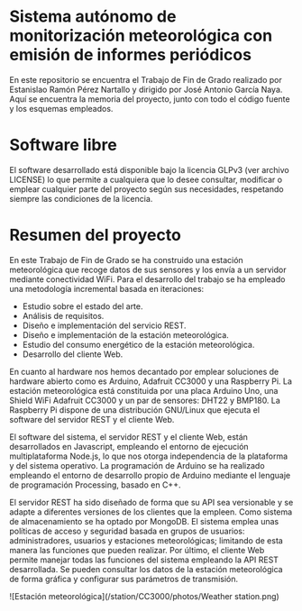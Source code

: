 # Sistema autónomo de monitorización meteorológica con emisión de informes periódicos

En este repositorio se encuentra el Trabajo de Fin de Grado realizado por Estanislao Ramón Pérez Nartallo y dirigido por José Antonio García Naya. Aquí se encuentra la memoria del proyecto, junto con todo el código fuente y los esquemas empleados.

# Software libre

El software desarrollado está disponible bajo la licencia GLPv3 (ver archivo LICENSE) lo que permite a cualquiera que lo desee consultar, modificar o emplear cualquier parte del proyecto según sus necesidades, respetando siempre las condiciones de la licencia.

# Resumen del proyecto

En este Trabajo de Fin de Grado se ha construido una estación meteorológica que recoge datos de sus sensores y los envía a un servidor mediante conectividad WiFi.
Para el desarrollo del trabajo se ha empleado una metodología incremental basada en iteraciones:
* Estudio sobre el estado del arte.
* Análisis de requisitos.
* Diseño e implementación del servicio REST.
* Diseño e implementación de la estación meteorológica.
* Estudio del consumo energético de la estación meteorológica.
* Desarrollo del cliente Web.


En cuanto al hardware nos hemos decantado por emplear soluciones de hardware abierto como es Arduino, Adafruit CC3000 y una Raspberry Pi. La estación meteorológica está constituida por una placa Arduino Uno, una Shield WiFi Adafruit CC3000 y un par de sensores: DHT22 y BMP180. La Raspberry Pi dispone de una distribución GNU/Linux que ejecuta el software del servidor REST y el cliente Web.

El software del sistema, el servidor REST y el cliente Web, están desarrollados en Javascript, empleando el entorno de ejecución multiplataforma Node.js, lo que nos otorga independencia de la plataforma y del sistema operativo. La programación de Arduino se ha realizado empleando el entorno de desarrollo propio de Arduino mediante el lenguaje de programación Processing, basado en C++.

El servidor REST ha sido diseñado de forma que su API sea versionable y se adapte a diferentes versiones de los clientes que la empleen. Como sistema de almacenamiento se ha optado por MongoDB. El sistema emplea unas políticas de acceso y seguridad basada en grupos de usuarios: administradores, usuarios y estaciones meteorológicas; limitando de esta manera las funciones que pueden realizar.
Por último, el cliente Web permite manejar todas las funciones del sistema empleando la API REST desarrollada. Se pueden consultar los datos de la estación meteorológica de forma gráfica y configurar sus parámetros de transmisión.


![Estación meteorológica](/station/CC3000/photos/Weather station.png) 
